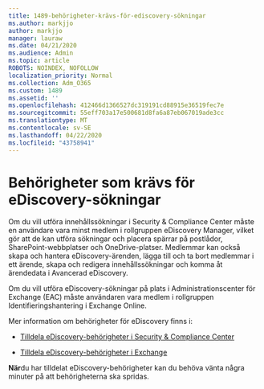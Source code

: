 ```yaml
---
title: 1489-behörigheter-krävs-för-ediscovery-sökningar
ms.author: markjjo
author: markjjo
manager: lauraw
ms.date: 04/21/2020
ms.audience: Admin
ms.topic: article
ROBOTS: NOINDEX, NOFOLLOW
localization_priority: Normal
ms.collection: Adm_O365
ms.custom: 1489
ms.assetid: ''
ms.openlocfilehash: 412466d1366527dc319191cd88915e36519fec7e
ms.sourcegitcommit: 55eff703a17e500681d8fa6a87eb067019ade3cc
ms.translationtype: MT
ms.contentlocale: sv-SE
ms.lasthandoff: 04/22/2020
ms.locfileid: "43758941"
---
```

# <a name="permissions-required-for-ediscovery-searches"></a>Behörigheter som krävs för eDiscovery-sökningar

Om du vill utföra innehållssökningar i Security & Compliance Center måste en användare vara minst medlem i rollgruppen eDiscovery Manager, vilket gör att de kan utföra sökningar och placera spärrar på postlådor, SharePoint-webbplatser och OneDrive-platser. Medlemmar kan också skapa och hantera eDiscovery-ärenden, lägga till och ta bort medlemmar i ett ärende, skapa och redigera innehållssökningar och komma åt ärendedata i Avancerad eDiscovery.

Om du vill utföra eDiscovery-sökningar på plats i Administrationscenter för Exchange (EAC) måste användaren vara medlem i rollgruppen Identifieringshantering i Exchange Online.

Mer information om behörigheter för eDiscovery finns i: 

- [Tilldela eDiscovery-behörigheter i Security & Compliance Center](https://docs.microsoft.com/office365/securitycompliance/assign-ediscovery-permissions)

- [Tilldela eDiscovery-behörigheter i Exchange](https://docs.microsoft.com/exchange/security-and-compliance/in-place-ediscovery/assign-ediscovery-permissions)

**När**du har tilldelat eDiscovery-behörigheter kan du behöva vänta några minuter på att behörigheterna ska spridas.
